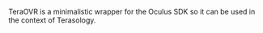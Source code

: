 TeraOVR is a minimalistic wrapper for the Oculus SDK so it can be used in the context of Terasology. 